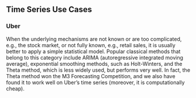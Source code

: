 ## Time Series Use Cases 

### Uber 

When the underlying mechanisms are not known or are too complicated, e.g., the stock market, or not fully known, e.g., retail sales, it is usually better to apply a simple statistical model. Popular classical methods that belong to this category include ARIMA (autoregressive integrated moving average), exponential smoothing methods, such as Holt-Winters, and the Theta method, which is less widely used, but performs very well. In fact, the Theta method won the M3 Forecasting Competition, and we also have found it to work well on Uber’s time series (moreover, it is computationally cheap). 
